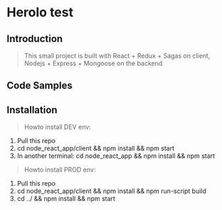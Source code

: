 # Herolo test

## Introduction

> This small project is built with React + Redux + Sagas on client, Nodejs + Express + Mongoose on the backend

## Code Samples



## Installation

> Howto install DEV env:
1. Pull this repo
2. cd node_react_app/client && npm install && npm start
3. In another terminal: cd node_react_app && npm install && npm start

> Howto install PROD env:
1. Pull this repo
2. cd node_react_app/client && npm install && npm run-script build
3. cd ../ && npm install && npm start
